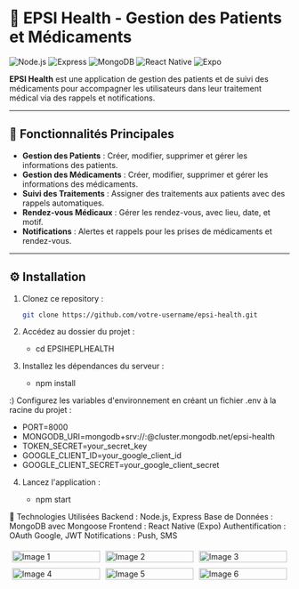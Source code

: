 # 🏥 EPSI Health - Gestion des Patients et Médicaments

![Node.js](https://img.shields.io/badge/Node.js-18.x-green?style=flat-square&logo=node.js) 
![Express](https://img.shields.io/badge/Express-4.x-blue?style=flat-square&logo=express) 
![MongoDB](https://img.shields.io/badge/MongoDB-5.x-brightgreen?style=flat-square&logo=mongodb) 
![React Native](https://img.shields.io/badge/React%20Native-0.71-blue?style=flat-square&logo=react) 
![Expo](https://img.shields.io/badge/Expo-49.x-black?style=flat-square&logo=expo) 

**EPSI Health** est une application de gestion des patients et de suivi des médicaments pour accompagner les utilisateurs dans leur traitement médical via des rappels et notifications.

---

## 📑 Fonctionnalités Principales

- **Gestion des Patients** : Créer, modifier, supprimer et gérer les informations des patients.
- **Gestion des Médicaments** : Créer, modifier, supprimer et gérer les informations des médicaments.
- **Suivi des Traitements** : Assigner des traitements aux patients avec des rappels automatiques.
- **Rendez-vous Médicaux** : Gérer les rendez-vous, avec lieu, date, et motif.
- **Notifications** : Alertes et rappels pour les prises de médicaments et rendez-vous.

---

## ⚙️ Installation

1. Clonez ce repository :

   ```bash
   git clone https://github.com/votre-username/epsi-health.git

2. Accédez au dossier du projet :

   - cd EPSIHEPLHEALTH

3. Installez les dépendances du serveur :

   - npm install

:) Configurez les variables d'environnement en créant un fichier .env à la racine du projet :


- PORT=8000
- MONGODB_URI=mongodb+srv://<username>:<password>@cluster.mongodb.net/epsi-health
- TOKEN_SECRET=your_secret_key
- GOOGLE_CLIENT_ID=your_google_client_id
- GOOGLE_CLIENT_SECRET=your_google_client_secret

4. Lancez l'application :

   - npm start

🚀 Technologies Utilisées
Backend : Node.js, Express
Base de Données : MongoDB avec Mongoose
Frontend : React Native (Expo)
Authentification : OAuth Google, JWT
Notifications : Push, SMS


<div style="display: flex; justify-content: space-between; flex-wrap: wrap;">
    <div style="flex: 1 1 30%; margin: 5px;">
        <img src="./frontdebut/src/assets/img1.jpg" alt="Image 1" style="width: 100%; height: auto;">
    </div>
    <div style="flex: 1 1 30%; margin: 5px;">
        <img src="./frontdebut/src/assets/img2.jpg" alt="Image 2" style="width: 100%; height: auto;">
    </div>
    <div style="flex: 1 1 30%; margin: 5px;">
        <img src="./frontdebut/src/assets/img3.jpg" alt="Image 3" style="width: 100%; height: auto;">
    </div>
    <div style="flex: 1 1 30%; margin: 5px;">
        <img src="./frontdebut/src/assets/img4.jpg" alt="Image 4" style="width: 100%; height: auto;">
    </div>
    <div style="flex: 1 1 30%; margin: 5px;">
        <img src="./frontdebut/src/assets/img5.jpg" alt="Image 5" style="width: 100%; height: auto;">
    </div>
    <div style="flex: 1 1 30%; margin: 5px;">
        <img src="./frontdebut/src/assets/img6.jpg" alt="Image 6" style="width: 100%; height: auto;">
    </div>
</div>
